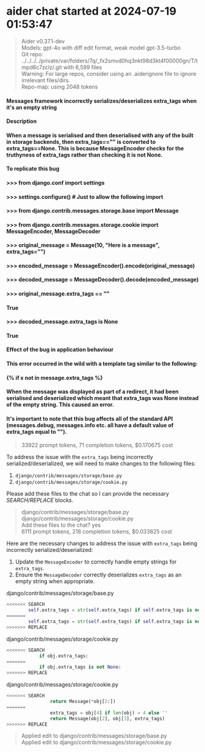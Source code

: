 
# aider chat started at 2024-07-19 01:53:47

> Aider v0.37.1-dev  
> Models: gpt-4o with diff edit format, weak model gpt-3.5-turbo  
> Git repo: ../../../../private/var/folders/7q/_fx2smvd0hq3nkt98d3kt4f00000gn/T/tmpd6c7zclz/.git with 6,599 files  
> Warning: For large repos, consider using an .aiderignore file to ignore irrelevant files/dirs.  
> Repo-map: using 2048 tokens  

#### Messages framework incorrectly serializes/deserializes extra_tags when it's an empty string  
#### Description  
#### 	  
#### When a message is serialised and then deserialised with any of the built in storage backends, then extra_tags=="" is converted to extra_tags==None. This is because MessageEncoder checks for the truthyness of extra_tags rather than checking it is not None.  
#### To replicate this bug  
#### >>> from django.conf import settings  
#### >>> settings.configure() # Just to allow the following import  
#### >>> from django.contrib.messages.storage.base import Message  
#### >>> from django.contrib.messages.storage.cookie import MessageEncoder, MessageDecoder  
#### >>> original_message = Message(10, "Here is a message", extra_tags="")  
#### >>> encoded_message = MessageEncoder().encode(original_message)  
#### >>> decoded_message = MessageDecoder().decode(encoded_message)  
#### >>> original_message.extra_tags == ""  
#### True  
#### >>> decoded_message.extra_tags is None  
#### True  
#### Effect of the bug in application behaviour  
#### This error occurred in the wild with a template tag similar to the following:  
#### {% if x not in message.extra_tags %}  
#### When the message was displayed as part of a redirect, it had been serialised and deserialized which meant that extra_tags was None instead of the empty string. This caused an error.  
#### It's important to note that this bug affects all of the standard API (messages.debug, messages.info etc. all have a default value of extra_tags equal to "").  
> 33922 prompt tokens, 71 completion tokens, $0.170675 cost  

To address the issue with the `extra_tags` being incorrectly serialized/deserialized, we will need to make changes to the following files:

1. `django/contrib/messages/storage/base.py`
2. `django/contrib/messages/storage/cookie.py`

Please add these files to the chat so I can provide the necessary *SEARCH/REPLACE* blocks.

> django/contrib/messages/storage/base.py  
> django/contrib/messages/storage/cookie.py  
> Add these files to the chat? yes  
> 6111 prompt tokens, 218 completion tokens, $0.033825 cost  

Here are the necessary changes to address the issue with `extra_tags` being incorrectly serialized/deserialized:

1. Update the `MessageEncoder` to correctly handle empty strings for `extra_tags`.
2. Ensure the `MessageDecoder` correctly deserializes `extra_tags` as an empty string when appropriate.

django/contrib/messages/storage/base.py
```python
<<<<<<< SEARCH
        self.extra_tags = str(self.extra_tags) if self.extra_tags is not None else None
=======
        self.extra_tags = str(self.extra_tags) if self.extra_tags is not None else ''
>>>>>>> REPLACE
```

django/contrib/messages/storage/cookie.py
```python
<<<<<<< SEARCH
            if obj.extra_tags:
=======
            if obj.extra_tags is not None:
>>>>>>> REPLACE
```

django/contrib/messages/storage/cookie.py
```python
<<<<<<< SEARCH
                return Message(*obj[2:])
=======
                extra_tags = obj[4] if len(obj) > 4 else ''
                return Message(obj[2], obj[3], extra_tags)
>>>>>>> REPLACE
```

> Applied edit to django/contrib/messages/storage/base.py  
> Applied edit to django/contrib/messages/storage/cookie.py  
